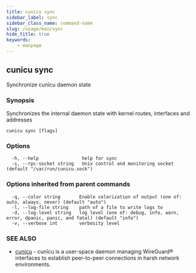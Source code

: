 ```yaml
---
title: cunicu sync
sidebar_label: sync
sidebar_class_name: command-name
slug: /usage/man/sync
hide_title: true
keywords:
    - manpage
---
```


## cunicu sync

Synchronize cunīcu daemon state

### Synopsis

Synchronizes the internal daemon state with kernel routes, interfaces and addresses

```
cunicu sync [flags]
```

### Options

```
  -h, --help                help for sync
  -s, --rpc-socket string   Unix control and monitoring socket (default "/var/run/cunicu.sock")
```

### Options inherited from parent commands

```
  -q, --color string       Enable colorization of output (one of: auto, always, never) (default "auto")
  -l, --log-file string    path of a file to write logs to
  -d, --log-level string   log level (one of: debug, info, warn, error, dpanic, panic, and fatal) (default "info")
  -v, --verbose int        verbosity level
```

### SEE ALSO

* [cunicu](cunicu.md)	 - cunīcu is a user-space daemon managing WireGuard® interfaces to establish peer-to-peer connections in harsh network environments.

